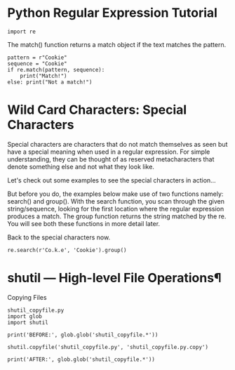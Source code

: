 # Python Regular Expression Tutorial

```
import re
```

The match() function returns a match object if the text matches the pattern.


```
pattern = r"Cookie"
sequence = "Cookie"
if re.match(pattern, sequence):
    print("Match!")
else: print("Not a match!")
```

# Wild Card Characters: Special Characters

Special characters are characters that do not match themselves as seen but have a special meaning when used in a regular expression. For simple understanding, they can be thought of as reserved metacharacters that denote something else and not what they look like.

Let's check out some examples to see the special characters in action...

But before you do, the examples below make use of two functions namely: search() and group().
With the search function, you scan through the given string/sequence, looking for the first location where the regular expression produces a match.
The group function returns the string matched by the re. You will see both these functions in more detail later.

Back to the special characters now.

```
re.search(r'Co.k.e', 'Cookie').group()

```



# shutil — High-level File Operations¶


Copying Files


```
shutil_copyfile.py
import glob
import shutil

print('BEFORE:', glob.glob('shutil_copyfile.*'))

shutil.copyfile('shutil_copyfile.py', 'shutil_copyfile.py.copy')

print('AFTER:', glob.glob('shutil_copyfile.*'))
```
